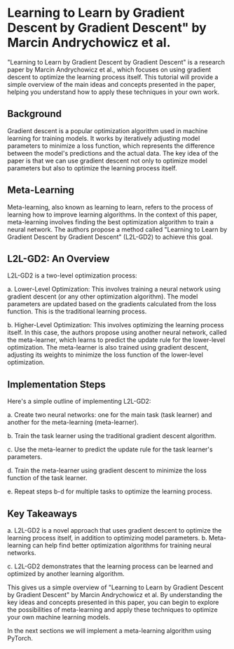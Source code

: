# Learning to Learn by Gradient Descent by Gradient Descent" by Marcin Andrychowicz et al.

"Learning to Learn by Gradient Descent by Gradient Descent" is a research paper by Marcin Andrychowicz et al., which focuses on using gradient descent to optimize 
the learning process itself. This tutorial will provide a simple overview of the main ideas and concepts presented in the paper, helping you understand how to apply 
these techniques in your own work.

## Background
Gradient descent is a popular optimization algorithm used in machine learning for training models. It works by iteratively adjusting model parameters to minimize a 
loss function, which represents the difference between the model's predictions and the actual data. The key idea of the paper is that we can use gradient descent not 
only to optimize model parameters but also to optimize the learning process itself.

## Meta-Learning

Meta-learning, also known as learning to learn, refers to the process of learning how to improve learning algorithms. In the context of this paper, meta-learning 
involves finding the best optimization algorithm to train a neural network. The authors propose a method called "Learning to Learn by Gradient Descent by Gradient Descent" 
(L2L-GD2) to achieve this goal.

## L2L-GD2: An Overview

L2L-GD2 is a two-level optimization process:

a. Lower-Level Optimization: This involves training a neural network using gradient descent (or any other optimization algorithm). The model parameters are updated based 
on the gradients calculated from the loss function. This is the traditional learning process.

b. Higher-Level Optimization: This involves optimizing the learning process itself. In this case, the authors propose using another neural network, called 
the meta-learner, which learns to predict the update rule for the lower-level optimization. The meta-learner is also trained using gradient descent, adjusting 
its weights to minimize the loss function of the lower-level optimization.

## Implementation Steps

Here's a simple outline of implementing L2L-GD2:

a. Create two neural networks: one for the main task (task learner) and another for the meta-learning (meta-learner).

b. Train the task learner using the traditional gradient descent algorithm.

c. Use the meta-learner to predict the update rule for the task learner's parameters.

d. Train the meta-learner using gradient descent to minimize the loss function of the task learner.

e. Repeat steps b-d for multiple tasks to optimize the learning process.

## Key Takeaways

a. L2L-GD2 is a novel approach that uses gradient descent to optimize the learning process itself, in addition to optimizing model parameters.
b. Meta-learning can help find better optimization algorithms for training neural networks.

c. L2L-GD2 demonstrates that the learning process can be learned and optimized by another learning algorithm.

This gives us a simple overview of "Learning to Learn by Gradient Descent by Gradient Descent" by Marcin Andrychowicz et al. By understanding 
the key ideas and concepts presented in this paper, you can begin to explore the possibilities of meta-learning and apply these techniques to 
optimize your own machine learning models.

In the next sections we will implement a meta-learning algorithm using PyTorch.
